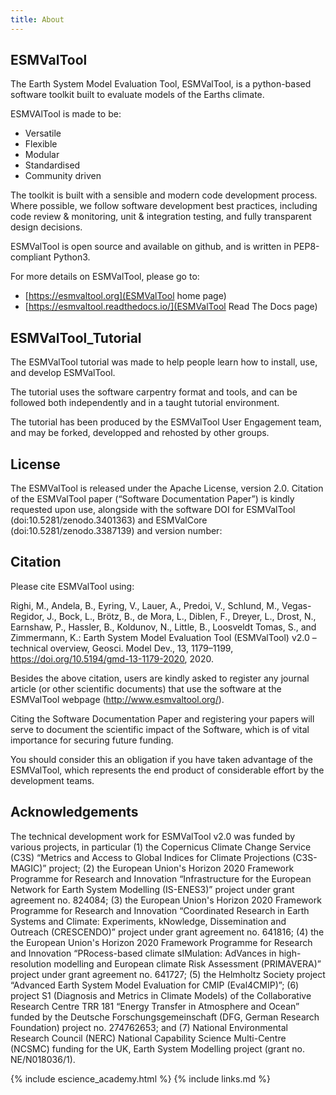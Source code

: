 ```yaml
---
title: About
---
```


## ESMValTool

The Earth System Model Evaluation Tool, ESMValTool, is a python-based
software toolkit built to evaluate models of the Earths climate.

ESMVAlTool is made to be:

- Versatile
- Flexible
- Modular
- Standardised 
- Community driven

The toolkit is built with a sensible and modern code development process.
Where possible, we follow software development best practices,
including code review & monitoring, unit & integration testing,
and fully transparent design decisions.

ESMValTool is open source and available on github, and is written
in PEP8-compliant Python3.

For more details on ESMValTool, please go to:
- [https://esmvaltool.org](ESMValTool home page)
- [https://esmvaltool.readthedocs.io/](ESMValTool Read The Docs page)


## ESMValTool_Tutorial

The ESMValTool tutorial was made to help people learn how to install, use,
and develop ESMValTool.

The tutorial uses the software carpentry format and tools, and can be
followed both independently and in a taught tutorial environment.

The tutorial has been produced by the ESMValTool User Engagement team,
and may be forked, developped and rehosted by other groups.


## License
The ESMValTool is released under the Apache License, version 2.0. Citation of
the ESMValTool paper (“Software Documentation Paper”) is kindly requested upon use,
alongside with the software DOI for ESMValTool (doi:10.5281/zenodo.3401363)
and ESMValCore (doi:10.5281/zenodo.3387139) and version number:

## Citation

Please cite ESMValTool using:

Righi, M., Andela, B., Eyring, V., Lauer, A., Predoi, V., Schlund, M.,
Vegas-Regidor, J., Bock, L., Brötz, B., de Mora, L., Diblen, F., Dreyer, L.,
Drost, N., Earnshaw, P., Hassler, B., Koldunov, N., Little, B., Loosveldt Tomas,
S., and Zimmermann, K.:
Earth System Model Evaluation Tool (ESMValTool) v2.0 – technical overview,
Geosci. Model Dev., 13, 1179–1199, https://doi.org/10.5194/gmd-13-1179-2020,
2020.

Besides the above citation, users are kindly asked to register any journal article
(or other scientific documents) that use the software at the ESMValTool webpage
(http://www.esmvaltool.org/).

Citing the Software Documentation Paper and registering your papers
will serve to document the scientific impact of the Software,
which is of vital importance for securing future funding.

You should consider this an obligation if you have taken advantage of the
ESMValTool, which represents the end product of considerable effort by the
development teams.


## Acknowledgements

The technical development work for ESMValTool v2.0 was funded by various projects,
in particular (1) the Copernicus Climate Change Service (C3S) “Metrics and Access
to Global Indices for Climate Projections (C3S-MAGIC)” project; (2) the
European Union's Horizon 2020 Framework Programme for Research and Innovation
“Infrastructure for the European Network for Earth System Modelling (IS-ENES3)”
project under grant agreement no. 824084; (3) the European Union's Horizon 2020
Framework Programme for Research and Innovation “Coordinated Research in Earth
Systems and Climate: Experiments, kNowledge, Dissemination and Outreach (CRESCENDO)”
project under grant agreement no. 641816; (4) the the European Union's Horizon
2020 Framework Programme for Research and Innovation “PRocess-based climate
sIMulation: AdVances in high-resolution modelling and European climate Risk
Assessment (PRIMAVERA)” project under grant agreement no. 641727; (5) the
Helmholtz Society project “Advanced Earth System Model Evaluation for CMIP
(Eval4CMIP)”; (6) project S1 (Diagnosis and Metrics in Climate Models) of
the Collaborative Research Centre TRR 181 “Energy Transfer in Atmosphere and
Ocean” funded by the Deutsche Forschungsgemeinschaft (DFG, German Research
Foundation) project no. 274762653; and (7) National Environmental Research
Council (NERC) National Capability Science Multi-Centre (NCSMC) funding for
the UK, Earth System Modelling project (grant no. NE/N018036/1).


{% include escience_academy.html %}
{% include links.md %}
